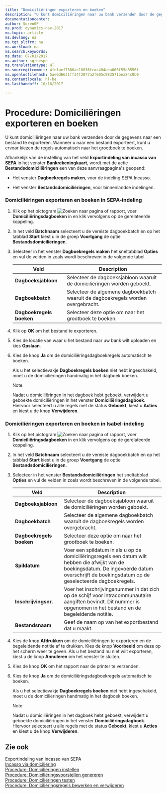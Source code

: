 ```yaml
---
title: "Domiciliëringen exporteren en boeken"
description: "U kunt domiciliëringen naar uw bank verzenden door de gegevens naar een bestand te exporteren. Wanneer u naar een bestand exporteert, kunt u ervoor kiezen de regels automatisch naar het grootboek te boeken."
documentationcenter: 
author: SorenGP
ms.prod: dynamics-nav-2017
ms.topic: article
ms.devlang: na
ms.tgt_pltfrm: na
ms.workload: na
ms.search.keywords: 
ms.date: 07/01/2017
ms.author: sgroespe
ms.translationtype: HT
ms.sourcegitcommit: 4fefaef7380ac10836fcac404eea006f55d8556f
ms.openlocfilehash: 5ae6d6631ff34f2077a2f605c983571bea84c0b0
ms.contentlocale: nl-be
ms.lasthandoff: 10/16/2017

---
```

# <a name="how-to-export-and-post-domiciliations"></a>Procedure: Domiciliëringen exporteren en boeken
U kunt domiciliëringen naar uw bank verzenden door de gegevens naar een bestand te exporteren. Wanneer u naar een bestand exporteert, kunt u ervoor kiezen de regels automatisch naar het grootboek te boeken.  
  
 Afhankelijk van de instelling van het veld **Exportindeling van incasso van SEPA** in het venster **Bankrekeningkaart**, wordt met de actie **Bestandsdomiciliëringen** een van deze aanvraagpagina's geopend:  
  
-   Het venster **Dagboekregels maken**, voor de indeling SEPA Incasso.  
  
-   Het venster **Bestandsdomiciliëringen**, voor binnenlandse indelingen.  
  
### <a name="to-export-and-post-domiciliations-in-sepa-format"></a>Domiciliëringen exporteren en boeken in SEPA-indeling  
  
1.  Klik op het pictogram ![Zoeken naar pagina of rapport](media/ui-search/search_small.png "pictogram Zoeken naar pagina of rapport"), voer **Domiciliëringsdagboeken** in en klik vervolgens op de gerelateerde koppeling.  
  
2.  In het veld **Batchnaam** selecteert u de vereiste dagboekbatch en op het tabblad **Start** kiest u in de groep **Voortgang** de optie **Bestandsdomiciliëringen**.  
  
3.  Selecteer in het venster **Dagboekregels maken** het sneltabblad **Opties** en vul de velden in zoals wordt beschreven in de volgende tabel.  
  
    |Veld|Description|  
    |---------------------------------|---------------------------------------|  
    |**Dagboeksjabloon**|Selecteer de dagboeksjabloon waaruit de domiciliëringen worden geboekt.|  
    |**Dagboekbatch**|Selecteer de algemene dagboekbatch waaruit de dagboekregels worden overgebracht.|  
    |**Dagboekregels boeken**|Selecteer deze optie om naar het grootboek te boeken.|  
  
4.  Klik op **OK** om het bestand te exporteren.  
  
5.  Kies de locatie van waar u het bestand naar uw bank wilt uploaden en kies **Opslaan**.  
  
6.  Kies de knop **Ja** om de domiciliëringsdagboekregels automatisch te boeken.  
  
     Als u het selectievakje **Dagboekregels boeken** niet hebt ingeschakeld, moet u de domiciliëringen handmatig in het dagboek boeken.  
  
    > [!NOTE]  
    >  Nadat u domiciliëringen in het dagboek hebt geboekt, verwijdert u geboekte domiciliëringen in het venster **Domiciliëringsdagboek**. Hiervoor selecteert u alle regels met de status **Geboekt**, kiest u **Acties** en kiest u de knop **Verwijderen**.  
  
### <a name="to-export-and-post-domiciliations-in-isabel-format"></a>Domiciliëringen exporteren en boeken in Isabel-indeling  
  
1.  Klik op het pictogram ![Zoeken naar pagina of rapport](media/ui-search/search_small.png "pictogram Zoeken naar pagina of rapport"), voer **Domiciliëringsdagboeken** in en klik vervolgens op de gerelateerde koppeling.  
  
2.  In het veld **Batchnaam** selecteert u de vereiste dagboekbatch en op het tabblad **Start** kiest u in de groep **Voortgang** de optie **Bestandsdomiciliëringen**.  
  
3.  Selecteer in het venster **Bestandsdomiciliëringen** het sneltabblad **Opties** en vul de velden in zoals wordt beschreven in de volgende tabel.  
  
    |Veld|Description|  
    |---------------------------------|---------------------------------------|  
    |**Dagboeksjabloon**|Selecteer de dagboeksjabloon waaruit de domiciliëringen worden geboekt.|  
    |**Dagboekbatch**|Selecteer de algemene dagboekbatch waaruit de dagboekregels worden overgebracht.|  
    |**Dagboekregels boeken**|Selecteer deze optie om naar het grootboek te boeken.|  
    |**Spildatum**|Voer een spildatum in als u op de domiciliëringsregels een datum wilt hebben die afwijkt van de boekingsdatum. De ingevoerde datum overschrijft de boekingsdatum op de geselecteerde dagboekregels.|  
    |**Inschrijvingsnr.**|Voer het inschrijvingsnummer in dat zich op de schijf voor intracommunautaire aangiften bevindt. Dit nummer is opgenomen in het bestand en de begeleidende notitie.|  
    |**Bestandsnaam**|Geef de naam op van het exportbestand dat u maakt.|  
  
4.  Kies de knop **Afdrukken** om de domiciliëringen te exporteren en de begeleidende notitie af te drukken. Kies de knop **Voorbeeld** om deze op het scherm weer te geven. Als u het bestand nu niet wilt exporteren, kiest u de knop **Annuleren** om het venster te sluiten.  
  
5.  Kies de knop **OK** om het rapport naar de printer te verzenden.  
  
6.  Kies de knop **Ja** om de domiciliëringsdagboekregels automatisch te boeken.  
  
     Als u het selectievakje **Dagboekregels boeken** niet hebt ingeschakeld, moet u de domiciliëringen handmatig in het dagboek boeken.  
  
    > [!NOTE]  
    >  Nadat u domiciliëringen in het dagboek hebt geboekt, verwijdert u geboekte domiciliëringen in het venster **Domiciliëringsdagboek**. Hiervoor selecteert u alle regels met de status **Geboekt**, kiest u **Acties** en kiest u de knop **Verwijderen**.  
  
## <a name="see-also"></a>Zie ook  
 Exportindeling van incasso van SEPA   
 [Incasso via domiciliëring](direct-debit-using-domiciliation.md)   
 [Procedure: Domiciliëringen instellen](how-to-set-up-domiciliations.md)   
 [Procedure: Domiciliëringsvoorstellen genereren](how-to-generate-domiciliation-suggestions.md)   
 [Procedure: Domiciliëringen testen](how-to-test-domiciliations.md)   
 [Procedure: Domiciliëringsregels bewerken en verwijderen](how-to-edit-and-delete-domiciliation-lines.md)
